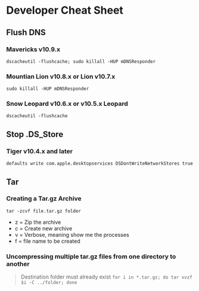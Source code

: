 # Developer Cheat Sheet

## Flush DNS

### Mavericks v10.9.x
`dscacheutil -flushcache; sudo killall -HUP mDNSResponder`

### Mountian Lion v10.8.x or Lion v10.7.x
`sudo killall -HUP mDNSResponder`

### Snow Leopard v10.6.x or v10.5.x Leopard
`dscacheutil -flushcache`

## Stop .DS_Store

### Tiger v10.4.x and later
`defaults write com.apple.desktopservices DSDontWriteNetworkStores true`

## Tar

### Creating a Tar.gz Archive

`tar -zcvf file.tar.gz folder`

- z = Zip the archive
- c = Create new archive
- v = Verbose, meaning show me the processes
- f = file name to be created

### Uncompressing multiple tar.gz files from one directory to another
> Destination folder must already exist
`for i in *.tar.gz; do tar xvzf $i -C ../folder; done`
